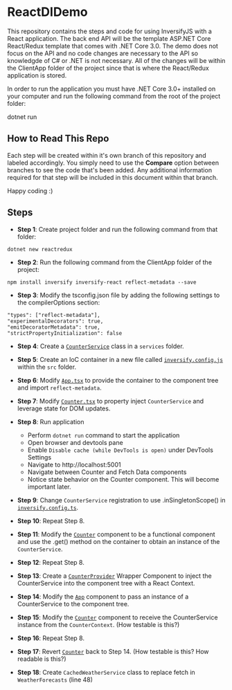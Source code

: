 # ReactDIDemo

This repository contains the steps and code for using InversifyJS with a React application.  The back end API will be the template ASP.NET Core React/Redux template that comes with .NET Core 3.0.  The demo does not focus on the API and no code changes are necessary to the API so knowledgde of C# or .NET is not necessary.  All of the changes will be within the ClientApp folder of the project since that is where the React/Redux application is stored.  

In order to run the application you must have .NET Core 3.0+ installed on your computer and run the following command from the root of the project folder:

dotnet run

## How to Read This Repo

Each step will be created within it's own branch of this repository and labeled accordingly.  You simply need to use the **Compare** option between branches to see the code that's been added.  Any additional information required for that step will be included in this document within that branch.

Happy coding  :)

## Steps

* **Step 1**: Create project folder and run the following command from that folder:

```text
dotnet new reactredux
```

* **Step 2**: Run the following command from the ClientApp folder of the project:

```text
npm install inversify inversify-react reflect-metadata --save
```

* **Step 3**: Modify the tsconfig.json file by adding the following settings to the compilerOptions section:

```text
"types": ["reflect-metadata"],
"experimentalDecorators": true,
"emitDecoratorMetadata": true,
"strictPropertyInitialization": false
```

* **Step 4**: Create a [`CounterService`](https://github.com/Xipooo/ReactDIDemo/blob/Step-4/ClientApp/src/services/CounterService.ts) class in a `services` folder.

* **Step 5**: Create an IoC container in a new file called [`inversify.config.js`](https://github.com/Xipooo/ReactDIDemo/blob/Step-5/ClientApp/src/inversify.config.ts) within the `src` folder.

* **Step 6**: Modify [`App.tsx`](https://github.com/Xipooo/ReactDIDemo/blob/Step-6/ClientApp/src/App.tsx) to provide the container to the component tree and import `reflect-metadata`.

* **Step 7**: Modify [`Counter.tsx`](https://github.com/Xipooo/ReactDIDemo/blob/Step-7/ClientApp/src/components/Counter.tsx) to property inject `CounterService` and leverage state for DOM updates.

* **Step 8**: Run application
  * Perform `dotnet run` command to start the application
  * Open browser and devtools pane
  * Enable `Disable cache (while DevTools is open)` under DevTools Settings
  * Navigate to http://localhost:5001
  * Navigate between Counter and Fetch Data components
  * Notice state behavior on the Counter component.  This will become important later.

* **Step 9**: Change `CounterService` registration to use .inSingletonScope() in [`inversify.config.ts`](https://github.com/Xipooo/ReactDIDemo/blob/Step-9/ClientApp/src/inversify.config.ts).

* **Step 10**: Repeat Step 8.

* **Step 11**: Modify the [`Counter`](https://github.com/Xipooo/ReactDIDemo/blob/Step-11/ClientApp/src/components/Counter.tsx) component to be a functional component and use the .get() method on the container to obtain an instance of the `CounterService`.

* **Step 12**: Repeat Step 8.

* **Step 13**: Create a [`CounterProvider`](https://github.com/Xipooo/ReactDIDemo/blob/Step-13/ClientApp/src/providers/CounterProvider.tsx) Wrapper Component to inject the CounterService into the component tree with a React Context.

* **Step 14**: Modify the [`App`](https://github.com/Xipooo/ReactDIDemo/blob/Step-14/ClientApp/src/App.tsx) component to pass an instance of a CounterService to the component tree.

* **Step 15**: Modify the [`Counter`](https://github.com/Xipooo/ReactDIDemo/blob/Step-15/ClientApp/src/components/Counter.tsx) component to receive the CounterService instance from the `CounterContext`. (How testable is this?)

* **Step 16**: Repeat Step 8.

* **Step 17**: Revert [`Counter`](https://github.com/Xipooo/ReactDIDemo/blob/Step-17/ClientApp/src/components/Counter.tsx) back to Step 14. (How testable is this? How readable is this?)

* **Step 18**: Create `CachedWeatherService` class to replace fetch in `WeatherForecasts` (line 48)